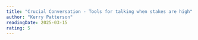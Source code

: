 ```yaml
---
title: "Crucial Conversation - Tools for talking when stakes are high"
author: "Kerry Patterson"
readingDate: 2025-03-15
rating: 5
---
```

